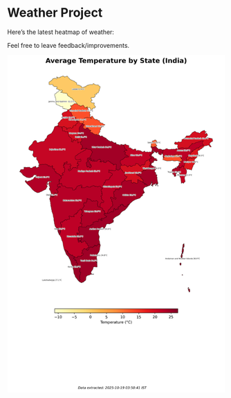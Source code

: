 # Weather Project

Here’s the latest heatmap of weather:

Feel free to leave feedback/improvements.

![India Heatmap](docs/assets/india_heatmap.png?v=F412BB)
